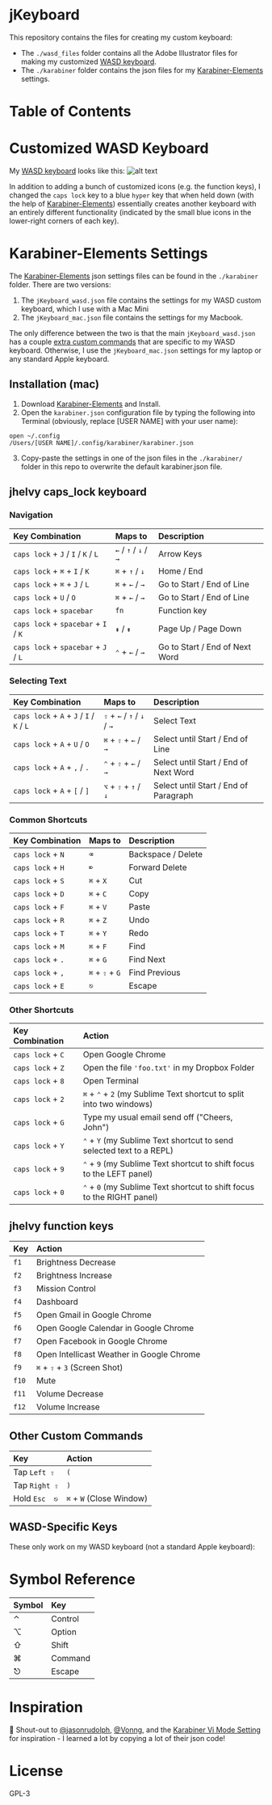 
# jKeyboard
This repository contains the files for creating my custom keyboard:
- The `./wasd_files` folder contains all the Adobe Illustrator files for making my customized [WASD keyboard](http://www.wasdkeyboards.com/).
- The `./karabiner` folder contains the json files for my [Karabiner-Elements](https://pqrs.org/osx/karabiner/) settings.

# Table of Contents


# Customized WASD Keyboard
My [WASD keyboard](http://www.wasdkeyboards.com/) looks like this:
![alt text](https://raw.github.com/jhelvy/jKeyboard/master/wasd_files/keyboard_preview.jpg "Keyboard Layout")

In addition to adding a bunch of customized icons (e.g. the function keys), I changed the  `caps lock` key to a blue `hyper` key that when held down (with the help of [Karabiner-Elements](https://pqrs.org/osx/karabiner/)) essentially creates another keyboard with an entirely different functionality (indicated by the small blue icons in the lower-right corners of each key).

# Karabiner-Elements Settings
The [Karabiner-Elements](https://pqrs.org/osx/karabiner/) json settings files can be found in the `./karabiner` folder. There are two versions:

1. The `jKeyboard_wasd.json` file contains the settings for my WASD custom keyboard, which I use with a Mac Mini
2. The `jKeyboard_mac.json` file contains the settings for my Macbook.

The only difference between the two is that the main `jKeyboard_wasd.json` has a couple [extra custom commands](#wasd-specific-keys) that are specific to my WASD keyboard. Otherwise, I use the `jKeyboard_mac.json` settings for my laptop or any standard Apple keyboard.

## Installation (mac)
1. Download [Karabiner-Elements](https://pqrs.org/osx/karabiner/) and Install.
2. Open the `karabiner.json` configuration file by typing the following into Terminal (obviously, replace [USER NAME] with your user name):
```
open ~/.config
/Users/[USER NAME]/.config/karabiner/karabiner.json
```

3. Copy-paste the settings in one of the json files in the `./karabiner/` folder in this repo to overwrite the default karabiner.json file.

## jhelvy caps_lock keyboard

### Navigation
|   Key Combination  |    Maps to    |   Description  |
|:-------------------|:--------------|:---------------|
| `caps lock` + `J` / `I` / `K` / `L` | `←` / `↑` / `↓` / `→` | Arrow Keys |
|`caps lock` + `⌘` + `I` / `K` | `⌘` + `↑` / `↓` | Home / End |
|`caps lock` + `⌘` + `J` / `L` | `⌘` + `←` / `→` | Go to Start / End of Line |
|`caps lock` + `U` / `O` | `⌘` + `←` / `→` | Go to Start / End of Line |
|`caps lock` + `spacebar` | `fn` | Function key |
|`caps lock` + `spacebar` + `I` / `K` | `⇞` / `⇟` | Page Up / Page Down |
|`caps lock` + `spacebar` + `J` / `L` | `⌃` + `←` / `→` | Go to Start / End of Next Word |

### Selecting Text
|   Key Combination  |    Maps to    |   Description  |
|:-------------------|:--------------|:---------------|
|`caps lock` + `A` + `J` / `I` / `K` / `L` | `⇧` + `←` / `↑` / `↓` / `→` | Select Text |
|`caps lock` + `A` + `U` / `O` | `⌘` + `⇧` + `←` / `→` | Select until Start / End of Line |
|`caps lock` + `A` + `,` / `.` | `⌃` + `⇧` + `←` / `→` | Select until Start / End of Next Word |
|`caps lock` + `A` + `[` / `]` | `⌥` + `⇧` + `↑` / `↓` | Select until Start / End of Paragraph |

### Common Shortcuts
|   Key Combination  |    Maps to    |   Description  |
|:-------------------|:--------------|:---------------|
|`caps lock` + `N` | `⌫` | Backspace / Delete |
|`caps lock` + `H` | `⌦` | Forward Delete |
|`caps lock` + `S` | `⌘` + `X` | Cut |
|`caps lock` + `D` | `⌘` + `C` | Copy |
|`caps lock` + `F` | `⌘` + `V` | Paste |
|`caps lock` + `R` | `⌘` + `Z` | Undo |
|`caps lock` + `T` | `⌘` + `Y` | Redo |
|`caps lock` + `M` | `⌘` + `F` | Find |
|`caps lock` + `.` | `⌘` + `G` | Find Next |
|`caps lock` + `,` | `⌘` + `⇧` + `G` | Find Previous |
|`caps lock` + `E` | `⎋` | Escape |

### Other Shortcuts
|     Key Combination     |    Action    |
|:------------------------|:-------------|
|`caps lock` + `C` | Open Google Chrome |
|`caps lock` + `Z` | Open the file `'foo.txt'` in my Dropbox Folder |
|`caps lock` + `8` | Open Terminal |
|`caps lock` + `2` | `⌘` + `⌃` + `2` (my Sublime Text shortcut to split into two windows)|
|`caps lock` + `G` | Type my usual email send off ("Cheers, John") |
|`caps lock` + `Y` |`⌃` + `Y` (my Sublime Text shortcut to send selected text to a REPL) |
|`caps lock` + `9` |`⌃` + `9` (my Sublime Text shortcut to shift focus to the LEFT panel) |
|`caps lock` + `0` |`⌃` + `0` (my Sublime Text shortcut to shift focus to the RIGHT panel) |

## jhelvy function keys
|     Key      |    Action    |
|:-------------|:-------------|
|  `f1`  | Brightness Decrease |
|  `f2`  | Brightness Increase |
|  `f3`  | Mission Control |
|  `f4`  | Dashboard |
|  `f5`  | Open Gmail in Google Chrome |
|  `f6`  | Open Google Calendar in Google Chrome |
|  `f7`  | Open Facebook in Google Chrome |
|  `f8`  | Open Intellicast Weather in Google Chrome |
|  `f9`  | `⌘` + `⇧` + `3` (Screen Shot) |
|  `f10` | Mute |
|  `f11` | Volume Decrease |
|  `f12` | Volume Increase |

## Other Custom Commands
|     Key      |    Action    |
|:-------------|:-------------|
| Tap `Left ⇧`  | `(` |
| Tap `Right ⇧` | `)` |
| Hold `Esc  ⎋`   | `⌘` + `W` (Close Window) |

## WASD-Specific Keys
These only work on my WASD keyboard (not a standard Apple keyboard):

# Symbol Reference

| Symbol  | Key    |
|:--------|:-------|
| ⌃      | Control |
| ⌥      | Option  |
| ⇧      | Shift   |
| ⌘      | Command |
| ⎋      | Escape |

# Inspiration
📣 Shout-out to [@jasonrudolph](https://github.com/jasonrudolph/keyboard),  [@Vonng](https://github.com/Vonng/Capslock), and the [Karabiner Vi Mode Setting](https://pqrs.org/osx/karabiner/complex_modifications/#vi_mode) for inspiration - I learned a lot by copying a lot of their json code!

# License
 GPL-3
